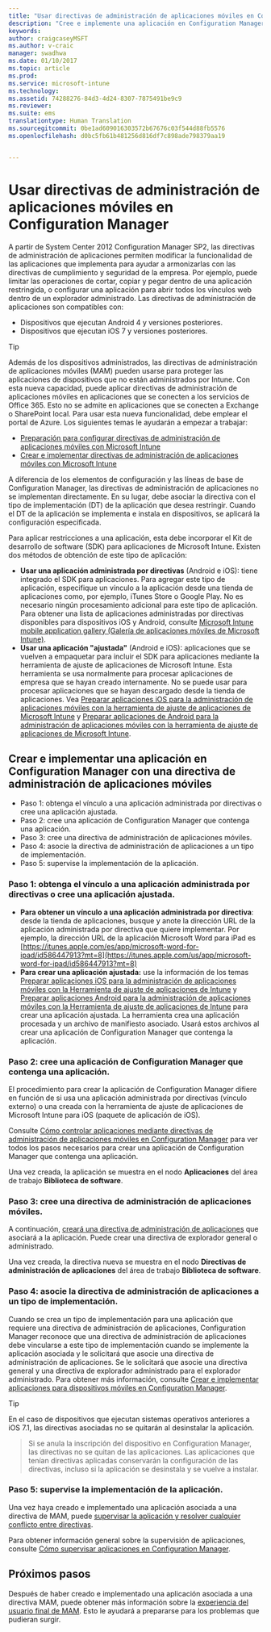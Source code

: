```yaml
---
title: "Usar directivas de administración de aplicaciones móviles en Configuration Manager"
description: "Cree e implemente una aplicación en Configuration Manager con una directiva de administración de aplicaciones móviles (MAM)."
keywords: 
author: craigcaseyMSFT
ms.author: v-craic
manager: swadhwa
ms.date: 01/10/2017
ms.topic: article
ms.prod: 
ms.service: microsoft-intune
ms.technology: 
ms.assetid: 74288276-84d3-4d24-8307-7875491be9c9
ms.reviewer: 
ms.suite: ems
translationtype: Human Translation
ms.sourcegitcommit: 0be1ad609016303572b67676c03f544d88fb5576
ms.openlocfilehash: d0bc5fb61b481256d816df7c898ade798379aa19


---
```


# <a name="use-mobile-app-management-policies-in-configuration-manager"></a>Usar directivas de administración de aplicaciones móviles en Configuration Manager
A partir de System Center 2012 Configuration Manager SP2, las directivas de administración de aplicaciones permiten modificar la funcionalidad de las aplicaciones que implementa para ayudar a armonizarlas con las directivas de cumplimiento y seguridad de la empresa. Por ejemplo, puede limitar las operaciones de cortar, copiar y pegar dentro de una aplicación restringida, o configurar una aplicación para abrir todos los vínculos web dentro de un explorador administrado. Las directivas de administración de aplicaciones son compatibles con:

- Dispositivos que ejecutan Android 4 y versiones posteriores.
- Dispositivos que ejecutan iOS 7 y versiones posteriores.

> [!TIP]
> Además de los dispositivos administrados, las directivas de administración de aplicaciones móviles (MAM) pueden usarse para proteger las aplicaciones de dispositivos que no están administrados por Intune. Con esta nueva capacidad, puede aplicar directivas de administración de aplicaciones móviles en aplicaciones que se conecten a los servicios de Office 365. Esto no se admite en aplicaciones que se conecten a Exchange o SharePoint local.
Para usar esta nueva funcionalidad, debe emplear el portal de Azure. Los siguientes temas le ayudarán a empezar a trabajar:
- [Preparación para configurar directivas de administración de aplicaciones móviles con Microsoft Intune](https://docs.microsoft.com/intune/deploy-use/get-ready-to-configure-mobile-app-management-policies-with-microsoft-intune)
- [Crear e implementar directivas de administración de aplicaciones móviles con Microsoft Intune](https://docs.microsoft.com/intune/deploy-use/create-and-deploy-mobile-app-management-policies-with-microsoft-intune)

A diferencia de los elementos de configuración y las líneas de base de Configuration Manager, las directivas de administración de aplicaciones no se implementan directamente. En su lugar, debe asociar la directiva con el tipo de implementación (DT) de la aplicación que desea restringir. Cuando el DT de la aplicación se implementa e instala en dispositivos, se aplicará la configuración especificada.

Para aplicar restricciones a una aplicación, esta debe incorporar el Kit de desarrollo de software (SDK) para aplicaciones de Microsoft Intune. Existen dos métodos de obtención de este tipo de aplicación:

- **Usar una aplicación administrada por directivas** (Android e iOS): tiene integrado el SDK para aplicaciones. Para agregar este tipo de aplicación, especifique un vínculo a la aplicación desde una tienda de aplicaciones como, por ejemplo, iTunes Store o Google Play. No es necesario ningún procesamiento adicional para este tipo de aplicación. Para obtener una lista de aplicaciones administradas por directivas disponibles para dispositivos iOS y Android, consulte [Microsoft Intune mobile application gallery (Galería de aplicaciones móviles de Microsoft Intune)](https://www.microsoft.com/en-us/cloud-platform/microsoft-intune-partners).
- **Usar una aplicación "ajustada"** (Android e iOS): aplicaciones que se vuelven a empaquetar para incluir el SDK para aplicaciones mediante la herramienta de ajuste de aplicaciones de Microsoft Intune. Esta herramienta se usa normalmente para procesar aplicaciones de empresa que se hayan creado internamente. No se puede usar para procesar aplicaciones que se hayan descargado desde la tienda de aplicaciones. Vea [Preparar aplicaciones iOS para la administración de aplicaciones móviles con la herramienta de ajuste de aplicaciones de Microsoft Intune](https://docs.microsoft.com/intune/deploy-use/prepare-ios-apps-for-mobile-application-management-with-the-microsoft-intune-app-wrapping-tool) y [Preparar aplicaciones de Android para la administración de aplicaciones móviles con la herramienta de ajuste de aplicaciones de Microsoft Intune](https://docs.microsoft.com/intune/deploy-use/prepare-android-apps-for-mobile-application-management-with-the-microsoft-intune-app-wrapping-tool).

## <a name="create-and-deploy-an-app-in-configuration-manager-with-a-mobile-app-management-policy"></a>Crear e implementar una aplicación en Configuration Manager con una directiva de administración de aplicaciones móviles

- Paso 1: obtenga el vínculo a una aplicación administrada por directivas o cree una aplicación ajustada.
- Paso 2: cree una aplicación de Configuration Manager que contenga una aplicación.
- Paso 3: cree una directiva de administración de aplicaciones móviles.
- Paso 4: asocie la directiva de administración de aplicaciones a un tipo de implementación.
- Paso 5: supervise la implementación de la aplicación.

### <a name="step-1-obtain-the-link-to-a-policy-managed-app-or-create-a-wrapped-app"></a>Paso 1: obtenga el vínculo a una aplicación administrada por directivas o cree una aplicación ajustada.
- **Para obtener un vínculo a una aplicación administrada por directiva**: desde la tienda de aplicaciones, busque y anote la dirección URL de la aplicación administrada por directiva que quiere implementar.
Por ejemplo, la dirección URL de la aplicación Microsoft Word para iPad es [https://itunes.apple.com/es/app/microsoft-word-for-ipad/id586447913?mt=8](https://itunes.apple.com/us/app/microsoft-word-for-ipad/id586447913?mt=8)
- **Para crear una aplicación ajustada:** use la información de los temas [Preparar aplicaciones iOS para la administración de aplicaciones móviles con la Herramienta de ajuste de aplicaciones de Intune](https://docs.microsoft.com/intune/deploy-use/prepare-ios-apps-for-mobile-application-management-with-the-microsoft-intune-app-wrapping-tool) y [Preparar aplicaciones Android para la administración de aplicaciones móviles con la Herramienta de ajuste de aplicaciones de Intune](https://docs.microsoft.com/intune/deploy-use/prepare-android-apps-for-mobile-application-management-with-the-microsoft-intune-app-wrapping-tool) para crear una aplicación ajustada. La herramienta crea una aplicación procesada y un archivo de manifiesto asociado. Usará estos archivos al crear una aplicación de Configuration Manager que contenga la aplicación.

### <a name="step-2-create-a-configuration-manager-application-that-contains-an-app"></a>Paso 2: cree una aplicación de Configuration Manager que contenga una aplicación.
El procedimiento para crear la aplicación de Configuration Manager difiere en función de si usa una aplicación administrada por directivas (vínculo externo) o una creada con la herramienta de ajuste de aplicaciones de Microsoft Intune para iOS (paquete de aplicación de iOS).

Consulte [Cómo controlar aplicaciones mediante directivas de administración de aplicaciones móviles en Configuration Manager](https://technet.microsoft.com/library/mt131414.aspx?f=255&MSPPError=-2147217396#BKMK_Step2) para ver todos los pasos necesarios para crear una aplicación de Configuration Manager que contenga una aplicación.

Una vez creada, la aplicación se muestra en el nodo **Aplicaciones** del área de trabajo **Biblioteca de software**.

### <a name="step-3-create-a-mobile-application-management-policy"></a>Paso 3: cree una directiva de administración de aplicaciones móviles.
A continuación, [creará una directiva de administración de aplicaciones](https://technet.microsoft.com/library/mt131414.aspx?f=255&MSPPError=-2147217396#bkmk_step3) que asociará a la aplicación. Puede crear una directiva de explorador general o administrado.

Una vez creada, la directiva nueva se muestra en el nodo **Directivas de administración de aplicaciones** del área de trabajo **Biblioteca de software**.

### <a name="step-4-associate-the-app-management-policy-with-a-deployment-type"></a>Paso 4: asocie la directiva de administración de aplicaciones a un tipo de implementación.
Cuando se crea un tipo de implementación para una aplicación que requiere una directiva de administración de aplicaciones, Configuration Manager reconoce que una directiva de administración de aplicaciones debe vincularse a este tipo de implementación cuando se implemente la aplicación asociada y le solicitará que asocie una directiva de administración de aplicaciones. Se le solicitará que asocie una directiva general y una directiva de explorador administrado para el explorador administrado. Para obtener más información, consulte [Crear e implementar aplicaciones para dispositivos móviles en Configuration Manager](https://technet.microsoft.com/library/dn469410.aspx).

> [!TIP]
> En el caso de dispositivos que ejecutan sistemas operativos anteriores a iOS 7.1, las directivas asociadas no se quitarán al desinstalar la aplicación.

> Si se anula la inscripción del dispositivo en Configuration Manager, las directivas no se quitan de las aplicaciones. Las aplicaciones que tenían directivas aplicadas conservarán la configuración de las directivas, incluso si la aplicación se desinstala y se vuelve a instalar.


### <a name="step-5-monitor-the-app-deployment"></a>Paso 5: supervise la implementación de la aplicación.
Una vez haya creado e implementado una aplicación asociada a una directiva de MAM, puede [supervisar la aplicación y resolver cualquier conflicto entre directivas](https://technet.microsoft.com/library/mt131414.aspx?f=255&MSPPError=-2147217396#BKMK_Step5).

Para obtener información general sobre la supervisión de aplicaciones, consulte [Cómo supervisar aplicaciones en Configuration Manager](https://technet.microsoft.com/library/gg682201.aspx).

## <a name="where-to-go-from-here"></a>Próximos pasos

Después de haber creado e implementado una aplicación asociada a una directiva MAM, puede obtener más información sobre la [experiencia del usuario final de MAM](end-user-experience-mam.md). Esto le ayudará a prepararse para los problemas que pudieran surgir.



<!--HONumber=Jan17_HO2-->


